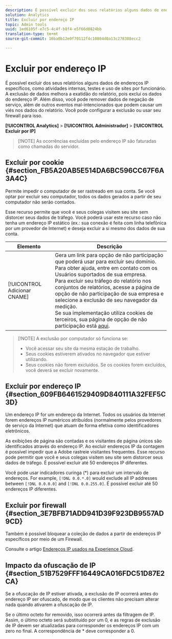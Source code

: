 ```yaml
---
description: É possível excluir dos seus relatórios alguns dados de endereços IP específicos, como atividades internas, testes e uso de sites por funcionário. A exclusão de dados melhora a exatidão do relatório, pois exclui os dados do endereço IP. Além disso, você pode remover dados de negação de serviço, além de outros eventos mal-intencionados que podem causar um viés nos dados do relatório. Você pode configurar a exclusão ou usar seu firewall para isso.
solution: Analytics
title: Excluir por endereço IP
topic: Admin tools
uuid: 1ed6105f-e7c5-4c4f-b8f4-e5f66d0824bb
translation-type: tm+mt
source-git-commit: 16ba0b12e0f70112f4c10804d0a13c278388ecc2

---
```



# Excluir por endereço IP

É possível excluir dos seus relatórios alguns dados de endereços IP específicos, como atividades internas, testes e uso de sites por funcionário. A exclusão de dados melhora a exatidão do relatório, pois exclui os dados do endereço IP. Além disso, você pode remover dados de negação de serviço, além de outros eventos mal-intencionados que podem causar um viés nos dados do relatório. Você pode configurar a exclusão ou usar seu firewall para isso.

**[!UICONTROL Analytics]** &gt; **[!UICONTROL Administrador]** &gt; **[!UICONTROL Excluir por IP]**

> [!NOTE] As ocorrências excluídas pelo endereço IP são faturadas como chamadas [](https://marketing.adobe.com/resources/help/en_US/reference/primary_server_calls.html)do servidor.

## Excluir por cookie {#section_FB5A20AB5E514DA6BC596CC67F6A3A4C}

Permite impedir o computador de ser rastreado em sua conta. Se você optar por excluir seu computador, todos os dados gerados a partir de seu computador não serão contados.

Esse recurso permite que você e seus colegas visitem seu site sem distorcer seus dados de tráfego. Você poderá usar este recurso caso não tenha um endereço IP estático (ex.: sua conexão é feita com linha telefônica por um provedor de Internet) e deseja excluir a si mesmo dos dados de sua conta.

| Elemento | Descrição |
|--- |--- |
| [!UICONTROL Adicionar CNAME] | Gera um link para opção de não participação que poderá usar para excluir seu domínio. Para obter ajuda, entre em contato com os Usuários suportados de sua empresa. <br>Para excluir seu tráfego do relatório nos conjuntos de relatórios, acesse a página de opção de não participação de sua empresa e selecione a exclusão de seu navegador da medição. <br>Se sua implementação utiliza cookies de terceiros, sua página de opção de não participação está [aqui](https://democorp.112.2o7.net/optout.html?locale=en_US&popup=true). |

> [!NOTE] A exclusão por computador só funciona se:
>
> * Você acessar seu site da mesma estação de trabalho.
> * Seus cookies estiverem ativados no navegador que estiver utilizando.
> * Seus cookies não forem excluídos. Se os cookies forem excluídos, você deverá se excluir novamente.


## Excluir por endereço IP {#section_609FB6461529409D840111A32FEF5C3D}

Um endereço IP for um endereço da Internet. Todos os usuários da Internet forem endereços IP numéricos atribuídos (normalmente pelos provedores de serviço da Internet) que atuam de forma efetiva como identificadores eletrônicos.

As exibições de página são contadas e os visitantes de página únicos são identificados através do endereço IP. Ao excluir endereços IP da contagem é possível impedir que a Adobe rastreie visitantes frequentes. Esse recurso pode permitir que você e seus colegas visitem seu site sem distorcer seus dados de tráfego. É possível excluir até 50 endereços IP diferentes.

Você pode usar indicadores curinga (*) para excluir um intervalo de endereços. For example, `[!DNL 0.0.*.0]` would exclude all IP addresses between `[!DNL 0.0.0.0]` and `[!DNL 0.0.255.0]`. É possível excluir até 50 endereços IP diferentes.

## Excluir por firewall {#section_3E7BFB71ADD941D39F923DB9557AD9CD}

Também é possível bloquear a coleção de dados a partir de endereços IP específicos por meio de um Firewall.

Consulte o artigo [Endereços IP usados na Experience Cloud](https://marketing.adobe.com/resources/help/en_US/home/index.html#kb-adobe-ip-addresses).

## Impacto da ofuscação de IP {#section_51B7529FFF16449CA016FDC51D87E2CA}

Se a ofuscação de IP estiver ativada, a exclusão de IP ocorrerá antes do endereço IP ser ofuscado, de modo que os clientes não precisam alterar nada quando ativarem a ofuscação de IP.

Se o último octeto for removido, isso ocorrerá antes da filtragem de IP. Assim, o último octeto será substituído por um 0, e as regras de exclusão de IP devem ser atualizadas para corresponder os endereços IP com um zero no final. A correspondência de * deve corresponder a 0.
